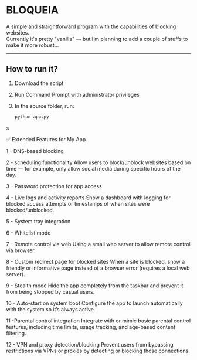 # BLOQUEIA

A simple and straightforward program with the capabilities of blocking websites.  
Currently it's pretty "vanilla" — but I’m planning to add a couple of stuffs to make it more robust...

---

## How to run it?

1. Download the script  
2. Run Command Prompt with administrator privileges  
3. In the source folder, run:

   ```bash
   python app.py
s

✅ Extended Features for My App

1 - DNS-based blocking

2 - scheduling functionality
Allow users to block/unblock websites based on time — for example, only allow social media during specific hours of the day.

3 - Password protection for app access

4 - Live logs and activity reports
Show a dashboard with logging for blocked access attempts or timestamps of when sites were blocked/unblocked.

5 - System tray integration

6 - Whitelist mode

7 - Remote control via web
Using a small web server to allow remote control via browser.

8 - Custom redirect page for blocked sites
When a site is blocked, show a friendly or informative page instead of a browser error (requires a local web server).

9 - Stealth mode
Hide the app completely from the taskbar and prevent it from being stopped by casual users.

10 - Auto-start on system boot
Configure the app to launch automatically with the system so it’s always active.

11 -Parental control integration
Integrate with or mimic basic parental control features, including time limits, usage tracking, and age-based content filtering.

12 - VPN and proxy detection/blocking
Prevent users from bypassing restrictions via VPNs or proxies by detecting or blocking those connections.
